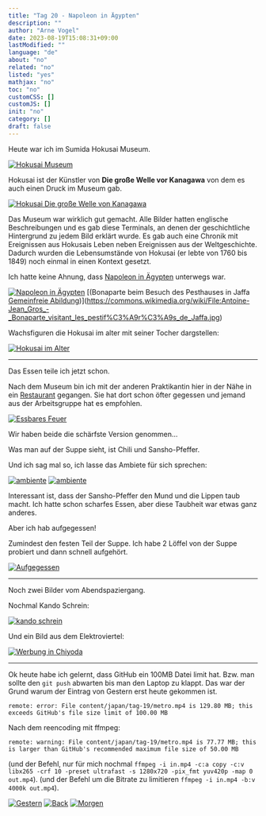 ```yaml
---
title: "Tag 20 - Napoleon in Ägypten"
description: ""
author: "Arne Vogel"
date: 2023-08-19T15:08:31+09:00
lastModified: ""
language: "de"
about: "no"
related: "no"
listed: "yes"
mathjax: "no"
toc: "no"
customCSS: []
customJS: []
init: "no"
category: []
draft: false
---
```



Heute war ich im Sumida Hokusai Museum.

[![Hokusai Museum](hokusai-museum-small.jpg)](hokusai-museum.jpg)

Hokusai ist der Künstler von **Die große Welle vor Kanagawa** von dem es auch einen Druck im Museum gab.

[![Hokusai Die große Welle von Kanagawa](hokusai-welle-small.jpg)](hokusai-welle.jpg)

Das Museum war wirklich gut gemacht.
Alle Bilder hatten englische Beschreibungen und es gab diese Terminals, an denen der geschichtliche Hintergrund zu jedem Bild erklärt wurde.
Es gab auch eine Chronik mit Ereignissen aus Hokusais Leben neben Ereignissen aus der Weltgeschichte.
Dadurch wurden die Lebensumstände von Hokusai (er lebte von 1760 bis 1849) noch einmal in einen Kontext gesetzt.

Ich hatte keine Ahnung, dass [Napoleon in Ägypten](https://de.wikipedia.org/wiki/%C3%84gyptische_Expedition) unterwegs war.

[![Napoleon in Ägypten](bonaparte-small.jpg)](bonaparte.jpg)
[(Bonaparte beim Besuch des Pesthauses in Jaffa [Gemeinfreie Abildung](https://commons.wikimedia.org/wiki/File:Antoine-Jean_Gros_-_Bonaparte_visitant_les_pestif%C3%A9r%C3%A9s_de_Jaffa-small.jpg))](https://commons.wikimedia.org/wiki/File:Antoine-Jean_Gros_-_Bonaparte_visitant_les_pestif%C3%A9r%C3%A9s_de_Jaffa.jpg)

Wachsfiguren die Hokusai im alter mit seiner Tocher dargstellen:

[![Hokusai im Alter](hokusai-wohnung-small.jpg)](hokusai-wohnung.jpg)

---

Das Essen teile ich jetzt schon.


Nach dem Museum bin ich mit der anderen Praktikantin hier in der Nähe in ein [Restaurant](https://kikanbo.co.jp/) gegangen.
Sie hat dort schon öfter gegessen und jemand aus der Arbeitsgruppe hat es empfohlen.

[![Essbares Feuer](feuer-small.jpg)](feuer.jpg)

Wir haben beide die schärfste Version genommen…

Was man auf der Suppe sieht, ist Chili und Sansho-Pfeffer.

Und ich sag mal so, ich lasse das Ambiete für sich sprechen:

[![ambiente](ambiente-small.jpg)](ambiente.jpg)
[![ambiente](ambiente2-small.jpg)](ambiente2.jpg)

Interessant ist, dass der Sansho-Pfeffer den Mund und die Lippen taub macht.
Ich hatte schon scharfes Essen, aber diese Taubheit war etwas ganz anderes.

Aber ich hab aufgegessen!

Zumindest den festen Teil der Suppe.
Ich habe 2 Löffel von der Suppe probiert und dann schnell aufgehört.

[![Aufgegessen](aufgegessen-small.jpg)](aufgegessen.jpg)

---

Noch zwei Bilder vom Abendspaziergang.

Nochmal Kando Schrein:

[![kando schrein](kando-small.jpg)](kando.jpg)

Und ein Bild aus dem Elektroviertel:

[![Werbung in Chiyoda](werbung-small.jpg)](werbung.jpg)

---

Ok heute habe ich gelernt, dass GitHub ein 100MB Datei limit hat.
Bzw. man sollte den `git push` abwarten bis man den Laptop zu klappt.
Das war der Grund warum der Eintrag von Gestern erst heute gekommen ist.

`remote: error: File content/japan/tag-19/metro.mp4 is 129.80 MB; this exceeds GitHub's file size limit of 100.00 MB`

Nach dem reencoding mit ffmpeg:

`remote: warning: File content/japan/tag-19/metro.mp4 is 77.77 MB; this is larger than GitHub's recommended maximum file size of 50.00 MB`

(und der Befehl, nur für mich nochmal `ffmpeg -i in.mp4 -c:a copy -c:v libx265 -crf 10 -preset ultrafast -s 1280x720 -pix_fmt yuv420p -map 0 out.mp4`).
(und der Befehl um die Bitrate zu limitieren `ffmpeg -i in.mp4 -b:v 4000k out.mp4`).



[![Gestern](../left.png)](../tag-19) [![Back](../back.png)](..) [![Morgen](../right.png)](../tag-21)
